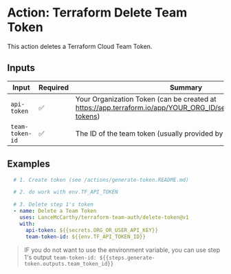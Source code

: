 # Action: Terraform Delete Team Token

This action deletes a Terraform Cloud Team Token.

## Inputs

| Input       | Required |  Summary |
|-------------|----------|----------|
| `api-token` | ✅ | Your Organization Token (can be created at https://app.terraform.io/app/YOUR_ORG_ID/settings/authentication-tokens) |
| `team-token-id`   | ✅ | The ID of the team token (usually provided by an earlier action) |

## Examples

```yaml
  # 1. Create token (see /actions/generate-token.README.md)

  # 2. do work with env.TF_API_TOKEN

  # 3. Delete step 1's token 
  - name: Delete a Team Token
    uses: LanceMcCarthy/terraform-team-auth/delete-token@v1
    with:
      api-token: ${{secrets.ORG_OR_USER_API_KEY}}
      team-token-id: ${{env.TF_API_TOKEN_ID}} 
```

> IF you do not want to use the environment variable, you can use step 1's output `team-token-id: ${{steps.generate-token.outputs.team_token_id}}` 
